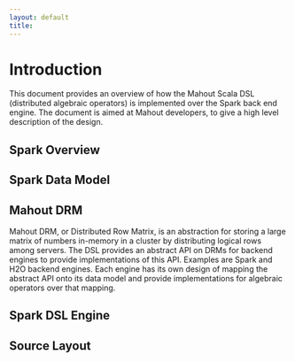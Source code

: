 ```yaml
---
layout: default
title: 
---
```


# Introduction

This document provides an overview of how the Mahout Scala DSL (distributed algebraic operators) is implemented over the Spark back end engine. The document is aimed at Mahout developers, to give a high level description of the design. 

## Spark Overview

## Spark Data Model


## Mahout DRM

Mahout DRM, or Distributed Row Matrix, is an abstraction for storing a large matrix of numbers in-memory in a cluster by distributing logical rows among servers. The DSL provides an abstract API on DRMs for backend engines to provide implementations of this API. Examples are Spark and H2O backend engines. Each engine has its own design of mapping the abstract API onto its data model and provide implementations for algebraic operators over that mapping.


## Spark DSL Engine


## Source Layout
